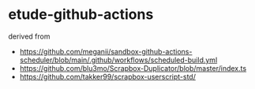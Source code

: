 # etude-github-actions

derived from

- https://github.com/meganii/sandbox-github-actions-scheduler/blob/main/.github/workflows/scheduled-build.yml
- https://github.com/blu3mo/Scrapbox-Duplicator/blob/master/index.ts
- https://github.com/takker99/scrapbox-userscript-std/